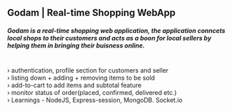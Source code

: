 <h2>Godam | Real-time Shopping WebApp</h2>
<h5>Godam is a real-time shopping web application, the application conncets local shops to their customers and acts as a boon for local sellers by helping them in bringing their buisness online.</h5>  <br/>
› authentication, profile section for customers and seller <br/>
› listing down + adding + removing items to be sold <br/>
› add-to-cart to add items and subtotal feature <br/>
› monitor status of order(placed, confirmed, delivered etc.) <br/>
› Learnings - NodeJS, Express-session, MongoDB. Socket.io <br/>
